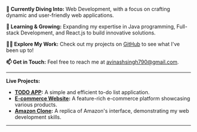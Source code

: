 

**🔭 Currently Diving Into:** Web Development, with a focus on crafting dynamic and user-friendly web applications.

**🌱 Learning & Growing:** Expanding my expertise in Java programming, Full-stack Development, and React.js to build innovative solutions.

**👨‍💻 Explore My Work:** Check out my projects on [GitHub](https://github.com/avinashsingh790) to see what I've been up to!

**📫 Get in Touch:** Feel free to reach me at avinashsingh790@gmail.com.

---

**Live Projects:**

- **[TODO APP](https://avinashsingh790.github.io/Todo-APP/):** A simple and efficient to-do list application.
- **[E-commerce Website](https://avinashsingh790.github.io/E-commerce-website/):** A feature-rich e-commerce platform showcasing various products.
- **[Amazon Clone](https://avinashsingh790.github.io/amazonClone/):** A replica of Amazon's interface, demonstrating my web development skills.

---
